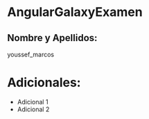 # AngularGalaxyExamen

## Nombre y Apellidos:

youssef_marcos

# Adicionales:

- Adicional 1
- Adicional 2
